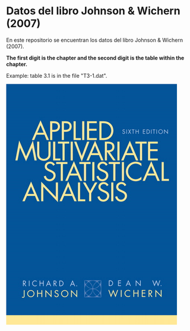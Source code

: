 # Datos del libro Johnson & Wichern (2007)

En este repositorio se encuentran los datos del libro Johnson & Wichern (2007).

__The first digit is the chapter and the second digit is the table within the chapter.__ 

Example: table 3.1 is in the file "T3-1.dat".

![Portada del libro](figures/portada.png)

